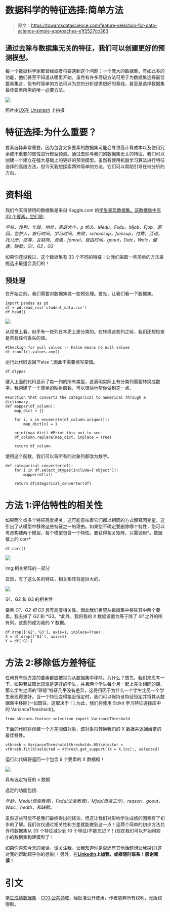 # 数据科学的特征选择:简单方法

> 原文：<https://towardsdatascience.com/feature-selection-for-data-science-simple-approaches-e1f2527cb363>

## 通过去除与数据集无关的特征，我们可以创建更好的预测模型。

每一个数据科学家都曾经或者将要遇到这个问题；一个庞大的数据集，有如此多的功能，他们甚至不知道从哪里开始。虽然有许多高级方法可用于为数据集选择最佳要素集合，但有时简单的方法可以为您的分析提供很好的基线，甚至是选择数据集最佳要素所需的唯一必要方法。

![](img/f832dee6d0e79820fbd9f4b8f73ae22f.png)

照片由[UX](https://unsplash.com/@uxindo?utm_source=medium&utm_medium=referral)在 [Unsplash](https://unsplash.com?utm_source=medium&utm_medium=referral) 上拍摄

# 特征选择:为什么重要？

要素选择非常重要，因为包含太多要素的数据集可能会导致高计算成本以及使用冗余或不重要的属性进行模型预测。通过去除与我们的数据集无关的特征，我们可以创建一个建立在强大基础上的更好的预测模型。虽然有使用机器学习算法进行特征选择的高级方法，但今天我想探索两种简单的方法，它们可以帮助引导任何分析的方向。

# 资料组

我们今天将使用的数据集是来自 Kaggle.com 的[学生表现数据集。该数据集中有 33 个要素，它们是:](https://www.kaggle.com/datasets/devansodariya/student-performance-data?resource=download)

*学校，性别，年龄，地址，家庭大小，p 状态，Medu，Fedu，Mjob，Fjob，原因，监护人，旅行时间，学习时间，失败，schoolsup，famsup，付费，活动，托儿所，高等，互联网，浪漫，famrel，自由时间，goout，Dalc，Walc，健康，缺勤，G1，G2，G3*

如果你还没数过，这个数据集有 33 个不同的特征！让我们采取一些简单的方法来挑选出最适合我们的！

## 预处理

在开始之前，我们需要对数据集做一些预处理。首先，让我们看一下数据集。

```
import pandas as pd 
df = pd.read_csv('student_data.csv')
df.head()
```

![](img/ccf3a482a0040f88fc3900519e5b3b00.png)

从视觉上看，似乎有一些列在本质上是分类的。在转换这些列之前，我们还想检查是否有任何丢失的值。

```
#Checkign for null values -- False means no null values
df.isnull().values.any()
```

运行此代码返回“False ”,因此不需要填写空值。

```
df.dtypes
```

键入上面的代码显示了每一列的所有类型，这表明实际上有分类列需要转换成数字。我创建了一个简单的映射函数，可以很快地帮你做到这一点。

```
#Function that converts the categorical to numerical through a dictionary. 
def mapper(df_column):
    map_dict = {}

    for i, x in enumerate(df_column.unique()):
        map_dict[x] = i 

    print(map_dict) #Print this out to see 
    df_column.replace(map_dict, inplace = True)

    return df_column
```

使用这个函数，我们可以将所有的对象列都改为数字。

```
def categorical_converter(df):
    for i in df.select_dtypes(include=['object']):
        mapper(df[i])

    return dfcategorical_converter(df)
```

# 方法 1:评估特性的相关性

如果两个或多个特征高度相关，这可能意味着它们都以相同的方式解释因变量。这引出了从模型中移除这些特征之一的理由。如果您不确定要删除哪个特性，您可以考虑构建两个模型，每个模型包含一个特性。要获得相关矩阵，只需调用*。数据框上的 corr*

```
df.corr()
```

![](img/6b418de34b8b14cbff3f1fd2adba1655.png)

Img:相关矩阵的一部分

显然，有了这么多的特征，相关矩阵将是巨大的。

![](img/e473f3ffcd4d318ed0041e8ad6a8fa5a.png)

G1、G2 和 G3 的相关性

要素 *G1、G2 和 G3* 具有高度相关性，因此我们希望从数据集中移除其中两个要素。我去掉了 *G2* 和 *G3。*此外，我将我的 *X* 数据设置为等于除了 *G1* 之外的所有列，这些列成为我的 Y 数据。

```
df.drop(['G2','G3'], axis=1, inplace=True)
X = df.drop(['G1'], axis=1)
Y = df['G1']
```

# **方法 2:移除低方差特征**

任何具有低方差的要素都应被视为从数据集中移除。为什么？首先，我们来思考一下。如果我试图比较谁是更好的学生，并且两个学生每个月一起上完全相同的课，那么学生之间的“班级”特征几乎没有差异，这将归因于为什么一个学生比另一个学生表现得更好。当一个特征变得接近恒定时，我们可以保持该特征恒定并将其从数据集中移除(一如既往，这取决于！).为此，我们将使用 Scikit 学习特征选择库中的 VarianceThreshold()。

```
from sklearn.feature_selection import VarianceThreshold
```

下面的代码将创建一个方差阈值对象，该对象将转换我们的 X 数据并返回给定的最佳特性。

```
vthresh = VarianceThreshold(threshold=.05)selector = vthresh.fit(X)selected = vthresh.get_support()X = X.loc[:, selected]
```

运行此代码将返回一个包含 9 个要素的 X 数据框！

![](img/74d40ba9b9a3d2da609efa44231ac52f.png)

具有选定特征的 x 数据

选定的功能包括:

*年龄，Medu(母亲教育)，Fedu(父亲教育)，Mjob(母亲工作)，reason，goout，Walc，heath，*和*缺勤。*

虽然这些可能不是我们最终得出的结论，但这让我们对影响学生成绩的因素有了初步的了解。我们仅仅通过相关性和方差就能做到这一点！这两个简单的初步方法允许将数据集从 33 个特征减少到 10 个特征(不能忘记 Y！)现在我们可以开始用较小的数据集构建模型了！

如果你喜欢今天的阅读，请关注我，让我知道你是否还有其他话题想让我探讨(这对我的帮助超乎你的想象)！另外，在[**LinkedIn**](https://www.linkedin.com/in/benjamin-mccloskey-169975a8/)**上加我，或者随时联系！感谢阅读！**

# 引文

[学生成绩数据集](https://www.kaggle.com/datasets/devansodariya/student-performance-data?resource=download) - [CC0:公共领域](https://creativecommons.org/publicdomain/zero/1.0/)，经批准公开使用，作者放弃所有权利，无版权限制。
